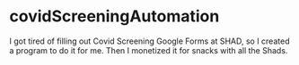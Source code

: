 # covidScreeningAutomation
I got tired of filling out Covid Screening Google Forms at SHAD, so I created a program to do it for me. Then I monetized it for snacks with all the Shads. 
